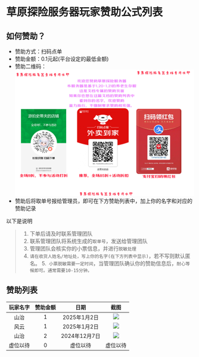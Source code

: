 # 草原探险服务器玩家赞助公式列表

## 如何赞助？
- 赞助方式：扫码点单
- 赞助金额：0.1元起(平台设定的最低金额)
- 赞助二维码：![](../img/cz.jpg)
- 赞助后将取单号报给管理员，即可在下方赞助列表中，加上你的名字和对应的赞助记录

以下是说明

>1. 下单后请及时联系管理团队
>2. 联系管理团队将系统生成的`取单号`，发送给管理团队
>3. 管理团队会核实你的小票信息，并进行`脱敏处理`
>4. `请在收货人姓名/地址处，写上你的名字(在下方列表中显示)`，若不写则默认匿名。
>5.` 小票脱敏需要一定时间`，当管理团队确认你的赞助信息后，`耐心等候即可。通常需要10-15分钟。`



## 赞助列表

| 玩家名字 | 赞助金额 | 日期 | 截图 |
| :----: | :----: | :----: | :----: |
| 山治 |  1 | 2025年1月2日 | ![](https://img.ypshidifu.cn/LightPicture/2025/01/cd6257233cca907c.jpg)
| 风云 | 1 | 2025年1月2日 | ![](https://img.ypshidifu.cn/LightPicture/2025/01/92f561358db10bbb.jpg)
| 山治 | 2 | 2024年12月7日 | ![](https://img.ypshidifu.cn/LightPicture/2025/01/0a517b98271f02b3.jpg)
| 虚位以待 | 0 | 虚位以待 | 虚位以待 |